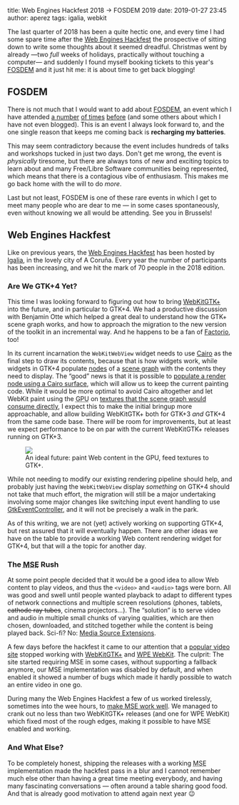 title: Web Engines Hackfest 2018 → FOSDEM 2019
date: 2019-01-27 23:45
author: aperez
tags: igalia, webkit

The last quarter of 2018 has been a quite hectic one, and every time I had
some spare time after the [Web Engines
Hackfest](https://webengineshackfest.org/2018/) the prospective of sitting
down to write some thoughts about it seemed dreadful. Christmas went by
already &mdash;two *full* weeks of holidays, practically without touching a
computer&mdash; and suddenly I found myself booking tickets to this year's
[FOSDEM](https://fosdem.org/2019/) and it just hit me: it is about time to
get back blogging!


## FOSDEM

There is not much that I would want to add about
[FOSDEM](https://fosdem.org/2019/), an event which I have attended [a
number](/2013/back-from-fosdem-2013-edition.html) [of
times](/2012/fosdem-2012.html) [before](/2011/alive-fosdem.html) (and some
others about which I have not even blogged). This is an event I always look
forward to, and the one single reason that keeps me coming back is
**recharging my batteries**.

This may seem contradictory because the event includes hundreds of talks and
workshops tucked in just two days. Don't get me wrong, the event is
*physically* tiresome, but there are always tons of new and exciting topics to
learn about and many Free/Libre Software communities being represented, which
means that there is a contagious vibe of enthusiasm. This makes me go back
home with the will to do *more*.

Last but not least, FOSDEM is one of these rare events in which I get to meet
many people who are dear to me &mdash; in some cases spontaneously, even
without knowing we all would be attending. See you in Brussels!


## Web Engines Hackfest

Like on previous years, the [Web Engines
Hackfest](https://webengineshackfest.org/2018) has been hosted by
[Igalia](https://igalia.com), in the lovely city of A Coruña. Every year the
number of participants has been increasing, and we hit the mark of 70 people
in the 2018 edition.


### Are We GTK+4 Yet?

This time I was looking forward to figuring out how to bring
[WebKitGTK+](https://webkitgtk.org/) into the future, and in particular to
GTK+4. We had a productive discussion with Benjamin Otte which helped a great
deal to understand how the GTK+ scene graph works, and how to approach the
migration to the new version of the toolkit in an incremental way. And he
happens to be a fan of [Factorio](https://www.factorio.com), too!

In its current incarnation the `WebKitWebView` widget needs to use
[Cairo](https://www.cairographics.org/) as the final step to draw its
contents, because that is how widgets work, while widgets in GTK+4 populate
[nodes](https://developer.gnome.org/gsk4/unstable/GskRenderNode.html) of a
[scene graph](https://en.wikipedia.org/wiki/Scene_graph) with the contents
they need to display. The “good” news is that it is possible to [populate a
render node using a Cairo
surface](https://developer.gnome.org/gtk4/unstable/GtkSnapshot.html#gtk-snapshot-append-cairo),
which will allow us to keep the current painting code. While it would be more
optimal to avoid Cairo altogether and let WebKit paint using the <abbr
title="Graphics Processing Unit">GPU</abbr> on [textures that the scene graph
would consume
directly](https://blog.gtk.org/2018/03/16/textures-and-paintables/), I expect
this to make the initial bringup more approachable, and allow building
WebKitGTK+ both for GTK+3 *and* GTK+4 from the same code base. There *will* be
room for improvements, but at least we expect performance to be on par with
the current WebKitGTK+ releases running on GTK+3.

<figure class="image">
  <img src="//perezdecastro.org/2019/gtk-wk-sg.svg">
  <figcaption>An ideal future: paint Web content in the GPU, feed textures to GTK+.</figcaption>
</figure>

While not needing to modify our existing rendering pipeline should help, and
probably just having the `WebKitWebView` display *something* on GTK+4 should
not take that much effort, the migration will still be a major undertaking
involving some major changes like switching input event handling to use
[GtkEventController](https://developer.gnome.org/gtk4/stable/GtkEventController.html),
and it will not be precisely a walk in the park.

As of this writing, we are not (yet) actively working on supporting GTK+4, but
rest assured that it will eventually happen. There are other ideas we have on
the table to provide a working Web content rendering widget for GTK+4, but
that will a the topic for another day.


### The <abbr title="Media Source Extensions">MSE</abbr> Rush

At some point people decided that it would be a good idea to allow Web content
to play videos, and thus the `<video>` and `<audio>` tags were born. All was
good and swell until people wanted playback to adapt to different types of
network connections and multiple screen resolutions (phones, tablets,
<del>cathode ray tubes</del>, cinema projectors...). The “solution” is to
serve video and audio in multiple small chunks of varying qualities, which are
then chosen, downloaded, and stitched together while the content is being
played back. Sci-fi? No: [Media Source Extensions](https://developer.mozilla.org/en-US/docs/Web/API/Media_Source_Extensions_API).

A few days before the hackfest it came to our attention that a [popular video
site](https://youtube.com) stopped working with
[WebKitGTK+](https://webkitgtk.org) and [WPE WebKit](https://wpewebkit.org).
The culprit: The site started requiring MSE in some cases, without supporting
a fallback anymore, our MSE implementation was disabled by default, and when
enabled it showed a number of bugs which made it hardly possible to watch an
entire video in one go.

During many the Web Engines Hackfest a few of us worked tirelessly, sometimes
into the wee hours, to [make MSE work well](https://blogs.gnome.org/mcatanzaro/2018/11/02/webkitgtk-2-22-2-and-2-22-3-media-source-extensions-and-youtube/).
We managed to crank out no less than two WebKitGTK+ releases (and one for WPE
WebKit) which fixed most of the rough edges, making it possible to have MSE
enabled and working.


### And What Else?

To be completely honest, shipping the releases with a working <abbr
title="Media Source Extensions">MSE</abbr> implementation made the hackfest
pass in a blur and I cannot remember much else other than having a great time
meeting everybody, and having many fascinating conversations &mdash; often
around a table sharing good food. And that is already good motivation to
attend again next year 😉
